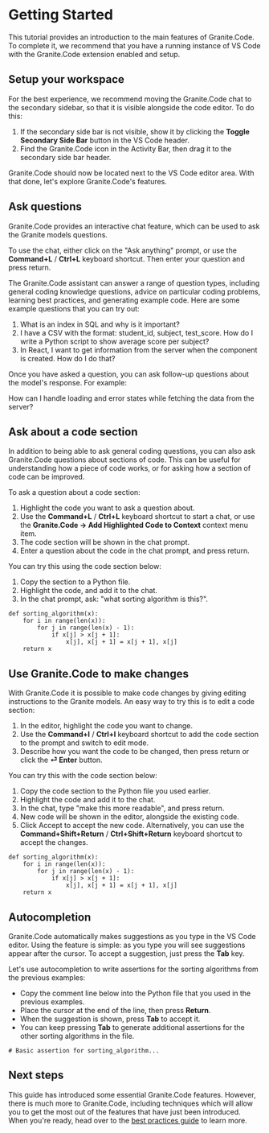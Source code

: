 # Getting Started

This tutorial provides an introduction to the main features of Granite.Code. To complete it, we recommend that you have a running instance of VS Code with the Granite.Code extension enabled and setup.

## Setup your workspace

For the best experience, we recommend moving the Granite.Code chat to the secondary sidebar, so that it is visible alongside the code editor. To do this:

1. If the secondary side bar is not visible, show it by clicking the **Toggle Secondary Side Bar** button in the VS Code header.
2. Find the Granite.Code icon in the Activity Bar, then drag it to the secondary side bar header.

Granite.Code should now be located next to the VS Code editor area. With that done, let's explore Granite.Code's features.

## Ask questions

Granite.Code provides an interactive chat feature, which can be used to ask the Granite models questions.

To use the chat, either click on the "Ask anything" prompt, or use the **Command+L** / **Ctrl+L** keyboard shortcut. Then enter your question and press return.

The Granite.Code assistant can answer a range of question types, including general coding knowledge questions, advice on particular coding problems, learning best practices, and generating example code. Here are some example questions that you can try out:

1. What is an index in SQL and why is it important?
2. I have a CSV with the format: student_id, subject, test_score. How do I write a Python script to show average score per subject?
3. In React, I want to get information from the server when the component is created. How do I do that?

Once you have asked a question, you can ask follow-up questions about the model's response. For example:

 How can I handle loading and error states while fetching the data from the server?

## Ask about a code section

In addition to being able to ask general coding questions, you can also ask Granite.Code questions about sections of code. This can be useful for understanding how a piece of code works, or for asking how a section of code can be improved.

To ask a question about a code section:

1. Highlight the code you want to ask a question about.
2. Use the **Command+L** / **Ctrl+L** keyboard shortcut to start a chat, or use the **Granite.Code → Add Highlighted Code to Context** context menu item.
3. The code section will be shown in the chat prompt.
4. Enter a question about the code in the chat prompt, and press return.

You can try this using the code section below:

1. Copy the section to a Python file.
2. Highlight the code, and add it to the chat.
3. In the chat prompt, ask: "what sorting algorithm is this?".

```
def sorting_algorithm(x):
    for i in range(len(x)):
        for j in range(len(x) - 1):
            if x[j] > x[j + 1]:
                x[j], x[j + 1] = x[j + 1], x[j]
    return x
```

## Use Granite.Code to make changes

With Granite.Code it is possible to make code changes by giving editing instructions to the Granite models. An easy way to try this is to edit a code section:

1. In the editor, highlight the code you want to change.
2. Use the **Command+I** / **Ctrl+I** keyboard shortcut to add the code section to the prompt and switch to edit mode.
3. Describe how you want the code to be changed, then press return or click the **⏎ Enter** button.

You can try this with the code section below:

1. Copy the code section to the Python file you used earlier.
2. Highlight the code and add it to the chat.
3. In the chat, type "make this more readable", and press return.
4. New code will be shown in the editor, alongside the existing code.
5. Click Accept to accept the new code. Alternatively, you can use the **Command+Shift+Return** / **Ctrl+Shift+Return** keyboard shortcut to accept the changes.

```
def sorting_algorithm(x):
    for i in range(len(x)):
        for j in range(len(x) - 1):
            if x[j] > x[j + 1]:
                x[j], x[j + 1] = x[j + 1], x[j]
    return x
```

## Autocompletion

Granite.Code automatically makes suggestions as you type in the VS Code editor. Using the feature is simple: as you type you will see suggestions appear after the cursor. To accept a suggestion, just press the **Tab** key.

Let's use autocompletion to write assertions for the sorting algorithms from the previous examples:

* Copy the comment line below into the Python file that you used in the previous examples.
* Place the cursor at the end of the line, then press **Return**.
* When the suggestion is shown, press **Tab** to accept it.
* You can keep pressing **Tab** to generate additional assertions for the other sorting algorithms in the file.

```
# Basic assertion for sorting_algorithm...
```

## Next steps

This guide has introduced some essential Granite.Code features. However, there is much more to Granite.Code, including techniques which will allow you to get the most out of the features that have just been introduced. When you're ready, head over to the [best practices guide](https://docs.granitecode.github.io/best-practices) to learn more.
